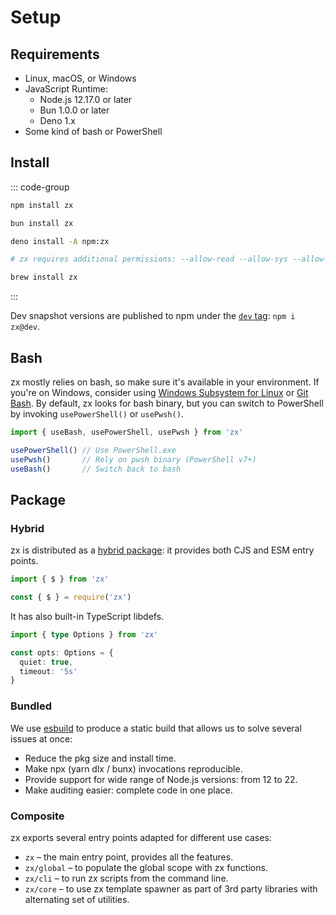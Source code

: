 # Setup

## Requirements
* Linux, macOS, or Windows
* JavaScript Runtime:
  * Node.js 12.17.0 or later
  * Bun 1.0.0 or later
  * Deno 1.x
* Some kind of bash or PowerShell

## Install

::: code-group

```bash [node]
npm install zx
```

```bash [bun]
bun install zx
```

```bash [deno]
deno install -A npm:zx

# zx requires additional permissions: --allow-read --allow-sys --allow-env --allow-run
```

```bash [brew]
brew install zx
```

:::

Dev snapshot versions are published to npm under the [`dev` tag](https://www.npmjs.com/package/zx?activeTab=versions): `npm i zx@dev`.

## Bash

zx mostly relies on bash, so make sure it's available in your environment. If you're on Windows, consider using [Windows Subsystem for Linux](https://docs.microsoft.com/en-us/windows/wsl/install) or [Git Bash](https://git-scm.com/downloads).
By default, zx looks for bash binary, but you can switch to PowerShell by invoking `usePowerShell()` or `usePwsh()`.

```js
import { useBash, usePowerShell, usePwsh } from 'zx'

usePowerShell() // Use PowerShell.exe
usePwsh()       // Rely on pwsh binary (PowerShell v7+)
useBash()       // Switch back to bash
```

## Package

### Hybrid
zx is distributed as a [hybrid package](https://2ality.com/2019/10/hybrid-npm-packages.html): it provides both CJS and ESM entry points.

```js
import { $ } from 'zx'

const { $ } = require('zx')
```

It has also built-in TypeScript libdefs.

```ts
import { type Options } from 'zx'

const opts: Options = {
  quiet: true,
  timeout: '5s'
}
```

### Bundled

We use [esbuild](https://dev.to/antongolub/how-and-why-do-we-bundle-zx-1ca6) to produce a static build that allows us to solve several issues at once:
* Reduce the pkg size and install time.
* Make npx (yarn dlx / bunx) invocations reproducible.
* Provide support for wide range of Node.js versions: from 12 to 22.
* Make auditing easier: complete code in one place.

### Composite

zx exports several entry points adapted for different use cases:
* `zx` – the main entry point, provides all the features.
* `zx/global` – to populate the global scope with zx functions.
* `zx/cli` – to run zx scripts from the command line.
* `zx/core` – to use zx template spawner as part of 3rd party libraries with alternating set of utilities.

